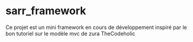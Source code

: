 # sarr_framework
Ce projet est un mini framework en cours de développement inspiré par le bon tutoriel sur le modèle mvc de zura TheCodeholic 
